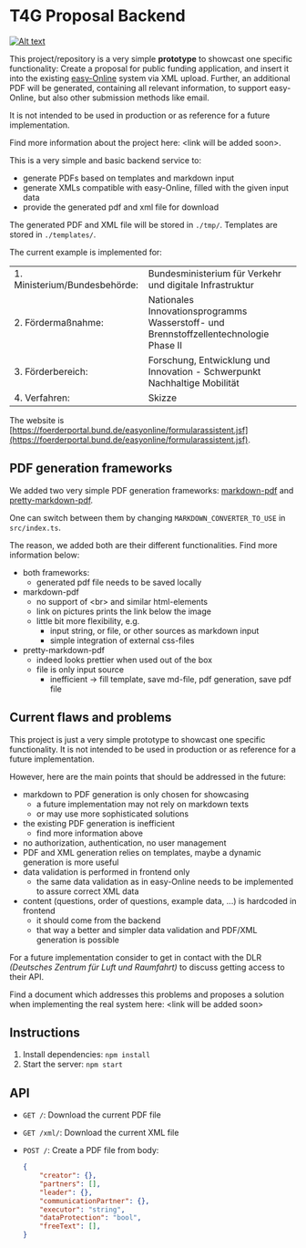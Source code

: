 # T4G Proposal Backend

[![Alt text](https://tech.4germany.org/wp-content/uploads/2020/01/Logo-Final-02-copy-1-300x109-1.png)](https://tech.4germany.org)

This project/repository is a very simple **prototype** to showcast one specific functionality: Create a proposal for public funding application, and insert it into the existing [easy-Online](https://foerderportal.bund.de/easyonline/) system via XML upload. Further, an additional PDF will be generated, containing all relevant information, to support easy-Online, but also other submission methods like email.

It is not intended to be used in production or as reference for a future implementation.

Find more information about the project here: \<link will be added soon>.

This is a very simple and basic backend service to:

- generate PDFs based on templates and markdown input
- generate XMLs compatible with easy-Online, filled with the given input data
- provide the generated pdf and xml file for download

The generated PDF and XML file will be stored in `./tmp/`.
Templates are stored in `./templates/`.

The current example is implemented for:

| | |
--|--
| 1. Ministerium/Bundesbehörde: | Bundesministerium für Verkehr und digitale Infrastruktur |
| 2. Fördermaßnahme: | Nationales Innovationsprogramms Wasserstoff- und Brennstoffzellentechnologie Phase II |
| 3. Förderbereich: | Forschung, Entwicklung und Innovation - Schwerpunkt Nachhaltige Mobilität |
| 4. Verfahren: | Skizze |

The website is [https://foerderportal.bund.de/easyonline/formularassistent.jsf](https://foerderportal.bund.de/easyonline/formularassistent.jsf).

## PDF generation frameworks

We added two very simple PDF generation frameworks: [markdown-pdf](https://www.npmjs.com/package/markdown-pdf) and [pretty-markdown-pdf](https://www.npmjs.com/package/pretty-markdown-pdf).

One can switch between them by changing `MARKDOWN_CONVERTER_TO_USE` in `src/index.ts`.

The reason, we added both are their different functionalities. Find more information below:

- both frameworks:
  - generated pdf file needs to be saved locally
- markdown-pdf
  - no support of \<br> and similar html-elements
  - link on pictures prints the link below the image
  - little bit more flexibility, e.g.
    - input string, or file, or other sources as markdown input
    - simple integration of external css-files
- pretty-markdown-pdf
  - indeed looks prettier when used out of the box
  - file is only input source
    - inefficient -> fill template, save md-file, pdf generation, save pdf file

## Current flaws and problems

This project is just a very simple prototype to showcast one specific functionality. It is not intended to be used in production or as reference for a future implementation.

However, here are the main points that should be addressed in the future:

- markdown to PDF generation is only chosen for showcasing
  - a future implementation may not rely on markdown texts
  - or may use more sophisticated solutions
- the existing PDF generation is inefficient
  - find more information above
- no authorization, authentication, no user management
- PDF and XML generation relies on templates, maybe a dynamic generation is more useful
- data validation is performed in frontend only
  - the same data validation as in easy-Online needs to be implemented to assure correct XML data
- content (questions, order of questions, example data, ...) is hardcoded in frontend
  - it should come from the backend
  - that way a better and simpler data validation and PDF/XML generation is possible

For a future implementation consider to get in contact with the DLR *(Deutsches Zentrum für Luft und Raumfahrt)* to discuss getting access to their API.

Find a document which addresses this problems and proposes a solution when implementing the real system here:
\<link will be added soon>

## Instructions

1. Install dependencies: `npm install`
2. Start the server: `npm start`

## API

- `GET /`: Download the current PDF file
- `GET /xml/`: Download the current XML file
- `POST /`: Create a PDF file from body:

    ```json
    {
        "creator": {},
        "partners": [],
        "leader": {},
        "communicationPartner": {},
        "executor": "string",
        "dataProtection": "bool",
        "freeText": [],
    }
    ```
